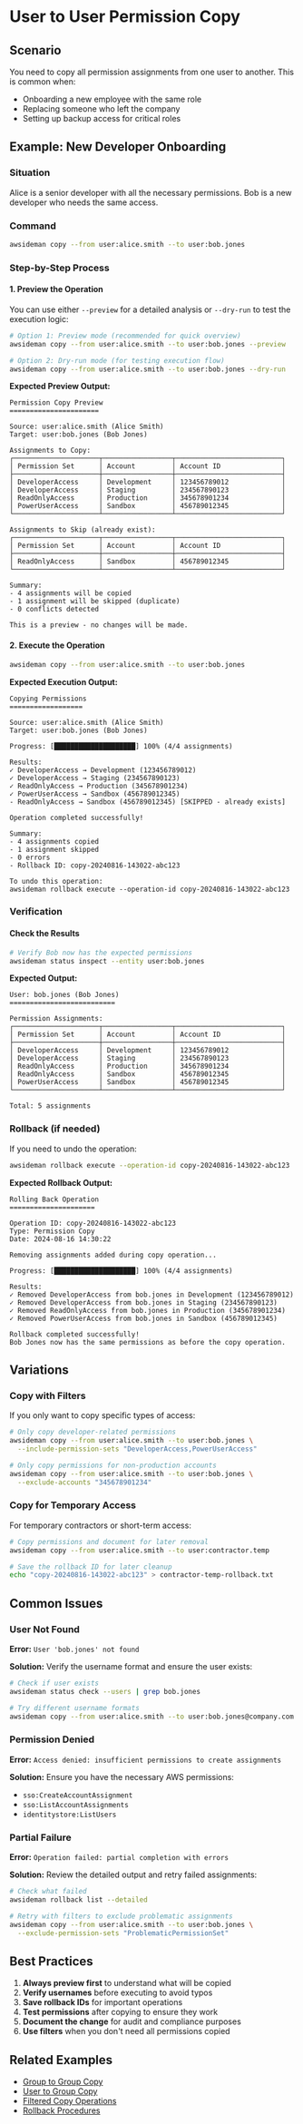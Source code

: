 # User to User Permission Copy

## Scenario

You need to copy all permission assignments from one user to another. This is common when:
- Onboarding a new employee with the same role
- Replacing someone who left the company
- Setting up backup access for critical roles

## Example: New Developer Onboarding

### Situation
Alice is a senior developer with all the necessary permissions. Bob is a new developer who needs the same access.

### Command

```bash
awsideman copy --from user:alice.smith --to user:bob.jones
```

### Step-by-Step Process

#### 1. Preview the Operation

You can use either `--preview` for a detailed analysis or `--dry-run` to test the execution logic:

```bash
# Option 1: Preview mode (recommended for quick overview)
awsideman copy --from user:alice.smith --to user:bob.jones --preview

# Option 2: Dry-run mode (for testing execution flow)
awsideman copy --from user:alice.smith --to user:bob.jones --dry-run
```

**Expected Preview Output:**
```
Permission Copy Preview
======================

Source: user:alice.smith (Alice Smith)
Target: user:bob.jones (Bob Jones)

Assignments to Copy:
┌─────────────────────┬─────────────────┬──────────────────────────┐
│ Permission Set      │ Account         │ Account ID               │
├─────────────────────┼─────────────────┼──────────────────────────┤
│ DeveloperAccess     │ Development     │ 123456789012             │
│ DeveloperAccess     │ Staging         │ 234567890123             │
│ ReadOnlyAccess      │ Production      │ 345678901234             │
│ PowerUserAccess     │ Sandbox         │ 456789012345             │
└─────────────────────┴─────────────────┴──────────────────────────┘

Assignments to Skip (already exist):
┌─────────────────────┬─────────────────┬──────────────────────────┐
│ Permission Set      │ Account         │ Account ID               │
├─────────────────────┼─────────────────┼──────────────────────────┤
│ ReadOnlyAccess      │ Sandbox         │ 456789012345             │
└─────────────────────┴─────────────────┴──────────────────────────┘

Summary:
- 4 assignments will be copied
- 1 assignment will be skipped (duplicate)
- 0 conflicts detected

This is a preview - no changes will be made.
```

#### 2. Execute the Operation

```bash
awsideman copy --from user:alice.smith --to user:bob.jones
```

**Expected Execution Output:**
```
Copying Permissions
==================

Source: user:alice.smith (Alice Smith)
Target: user:bob.jones (Bob Jones)

Progress: [████████████████████] 100% (4/4 assignments)

Results:
✓ DeveloperAccess → Development (123456789012)
✓ DeveloperAccess → Staging (234567890123)
✓ ReadOnlyAccess → Production (345678901234)
✓ PowerUserAccess → Sandbox (456789012345)
- ReadOnlyAccess → Sandbox (456789012345) [SKIPPED - already exists]

Operation completed successfully!

Summary:
- 4 assignments copied
- 1 assignment skipped
- 0 errors
- Rollback ID: copy-20240816-143022-abc123

To undo this operation:
awsideman rollback execute --operation-id copy-20240816-143022-abc123
```

### Verification

#### Check the Results

```bash
# Verify Bob now has the expected permissions
awsideman status inspect --entity user:bob.jones
```

**Expected Output:**
```
User: bob.jones (Bob Jones)
==========================

Permission Assignments:
┌─────────────────────┬─────────────────┬──────────────────────────┐
│ Permission Set      │ Account         │ Account ID               │
├─────────────────────┼─────────────────┼──────────────────────────┤
│ DeveloperAccess     │ Development     │ 123456789012             │
│ DeveloperAccess     │ Staging         │ 234567890123             │
│ ReadOnlyAccess      │ Production      │ 345678901234             │
│ ReadOnlyAccess      │ Sandbox         │ 456789012345             │
│ PowerUserAccess     │ Sandbox         │ 456789012345             │
└─────────────────────┴─────────────────┴──────────────────────────┘

Total: 5 assignments
```

### Rollback (if needed)

If you need to undo the operation:

```bash
awsideman rollback execute --operation-id copy-20240816-143022-abc123
```

**Expected Rollback Output:**
```
Rolling Back Operation
=====================

Operation ID: copy-20240816-143022-abc123
Type: Permission Copy
Date: 2024-08-16 14:30:22

Removing assignments added during copy operation...

Progress: [████████████████████] 100% (4/4 assignments)

Results:
✓ Removed DeveloperAccess from bob.jones in Development (123456789012)
✓ Removed DeveloperAccess from bob.jones in Staging (234567890123)
✓ Removed ReadOnlyAccess from bob.jones in Production (345678901234)
✓ Removed PowerUserAccess from bob.jones in Sandbox (456789012345)

Rollback completed successfully!
Bob Jones now has the same permissions as before the copy operation.
```

## Variations

### Copy with Filters

If you only want to copy specific types of access:

```bash
# Only copy developer-related permissions
awsideman copy --from user:alice.smith --to user:bob.jones \
  --include-permission-sets "DeveloperAccess,PowerUserAccess"

# Only copy permissions for non-production accounts
awsideman copy --from user:alice.smith --to user:bob.jones \
  --exclude-accounts "345678901234"
```

### Copy for Temporary Access

For temporary contractors or short-term access:

```bash
# Copy permissions and document for later removal
awsideman copy --from user:alice.smith --to user:contractor.temp

# Save the rollback ID for later cleanup
echo "copy-20240816-143022-abc123" > contractor-temp-rollback.txt
```

## Common Issues

### User Not Found

**Error:** `User 'bob.jones' not found`

**Solution:** Verify the username format and ensure the user exists:
```bash
# Check if user exists
awsideman status check --users | grep bob.jones

# Try different username formats
awsideman copy --from user:alice.smith --to user:bob.jones@company.com --preview
```

### Permission Denied

**Error:** `Access denied: insufficient permissions to create assignments`

**Solution:** Ensure you have the necessary AWS permissions:
- `sso:CreateAccountAssignment`
- `sso:ListAccountAssignments`
- `identitystore:ListUsers`

### Partial Failure

**Error:** `Operation failed: partial completion with errors`

**Solution:** Review the detailed output and retry failed assignments:
```bash
# Check what failed
awsideman rollback list --detailed

# Retry with filters to exclude problematic assignments
awsideman copy --from user:alice.smith --to user:bob.jones \
  --exclude-permission-sets "ProblematicPermissionSet"
```

## Best Practices

1. **Always preview first** to understand what will be copied
2. **Verify usernames** before executing to avoid typos
3. **Save rollback IDs** for important operations
4. **Test permissions** after copying to ensure they work
5. **Document the change** for audit and compliance purposes
6. **Use filters** when you don't need all permissions copied

## Related Examples

- [Group to Group Copy](group-to-group-copy.md)
- [User to Group Copy](../cross-entity-operations/user-to-group-copy.md)
- [Filtered Copy Operations](../filtering-scenarios/permission-set-filtering.md)
- [Rollback Procedures](../rollback-examples/basic-rollback.md)
